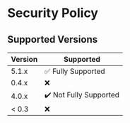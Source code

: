 # Security Policy

## Supported Versions

| Version | Supported          |
| ------- | ------------------ |
| 5.1.x   | ✅ Fully Supported |
| 0.4.x   | :x:                |
| 4.0.x   | ✔️ Not Fully Supported |
| < 0.3   | :x:                |

